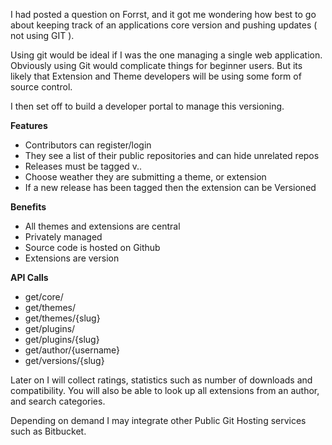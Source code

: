 I had posted a question on Forrst, and it got me wondering how best to go about keeping track of an applications core version and pushing updates ( not using GIT ).

Using git would be ideal if I was the one managing a single web application. Obviously using Git would complicate things for beginner users. But its likely that Extension and Theme developers will be using some form of source control.

I then set off to build a developer portal to manage this versioning.

**Features**

* Contributors can register/login
* They see a list of their public repositories and can hide unrelated repos
* Releases must be tagged v<major>.<minor>.<patch>
* Choose weather they are submitting a theme, or extension
* If a new release has been tagged then the extension can be Versioned


**Benefits**

* All themes and extensions are central
* Privately managed
* Source code is hosted on Github
* Extensions are version


**API Calls**

* get/core/
* get/themes/
* get/themes/{slug}
* get/plugins/
* get/plugins/{slug}
* get/author/{username}
* get/versions/{slug}

Later on I will collect ratings, statistics such as number of downloads and compatibility. You will also be able to look up all extensions from an author, and search categories.

Depending on demand I may integrate other Public Git Hosting services such as Bitbucket.
